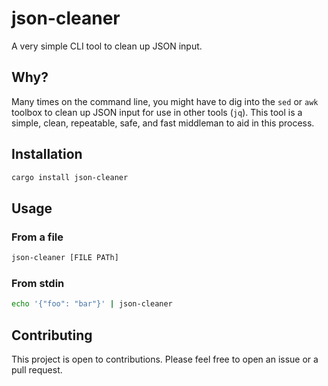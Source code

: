 # json-cleaner

A very simple CLI tool to clean up JSON input.

## Why?

Many times on the command line, you might have to dig into the `sed` or `awk` toolbox to clean up JSON input for use in other tools (`jq`). This tool is a simple, clean, repeatable, safe, and fast middleman to aid in this process.

## Installation

```bash
cargo install json-cleaner
```

## Usage

### From a file

```bash
json-cleaner [FILE PATh]
```

### From stdin

```bash
echo '{"foo": "bar"}' | json-cleaner
```

## Contributing

This project is open to contributions. Please feel free to open an issue or a pull request.
